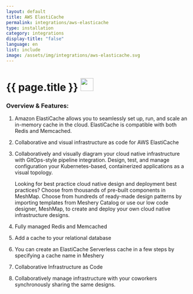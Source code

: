 ```yaml
---
layout: default
title: AWS ElastiCache
permalink: integrations/aws-elasticache
type: installation
category: integrations
display-title: "false"
language: en
list: include
image: /assets/img/integrations/aws-elasticache.svg
---
```


<h1>{{ page.title }} <img src="{{ page.image }}" style="width: 35px; height: 35px;" /></h1>


<!-- This needs replaced with the Category property, not the sub-category.
 #### Category: aws-elasticache-controller -->

### Overview & Features:
1. Amazon ElastiCache allows you to seamlessly set up, run, and scale an in-memory cache in the cloud. ElastiCache is compatible with both Redis and Memcached.

2. Collaborative and visual infrastructure as code for AWS ElastiCache

4. 
    Collaboratively and visually diagram your cloud native infrastructure with GitOps-style pipeline integration. Design, test, and manage configuration your Kubernetes-based, containerized applications as a visual topology.



    Looking for best practice cloud native design and deployment best practices? Choose from thousands of pre-built components in MeshMap. Choose from hundreds of ready-made design patterns by importing templates from Meshery Catalog or use our low code designer, MeshMap, to create and deploy your own cloud native infrastructure designs.



5. Fully managed Redis and Memcached

6. Add a cache to your relational database

7. You can create an ElastiCache Serverless cache in a few steps by specifying a cache name in Meshery

8. Collaborative Infrastructure as Code

9. Collaboratively manage infrastructure with your coworkers synchronously sharing the same designs.


